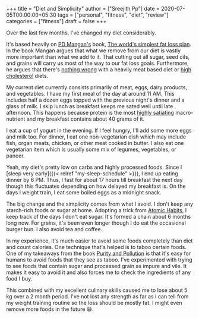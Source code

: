 +++
title = "Diet and Simplicity"
author = ["Sreejith Pp"]
date = 2020-07-05T00:00:00+05:30
tags = ["personal", "fitness", "diet", "review"]
categories = ["fitness"]
draft = false
+++

Over the last few months, I've changed my diet considerably.

It's based heavily on [PD Mangan's](https://twitter.com/Mangan150) book, [The world's simplest fat loss plan](https://gumroad.com/l/dvwGZ). In the book Mangan argues that what we remove from our diet is vastly more important than what we add to it. That cutting out all sugar, seed oils, and grains will carry us most of the way to our fat loss goals. Furthermore, he argues that there's [nothing wrong](https://roguehealthandfitness.com/red-meat-is-health-food/) with a heavily meat based diet or [high cholesterol](https://roguehealthandfitness.com/higher-cholesterol-associated-with-longer-life/) diets.

My current diet currently consists primarily of meat, eggs, dairy products, and vegetables. I have my first meal of the day at around 11 AM. This includes half a dozen eggs topped with the previous night's dinner and a glass of milk. I skip lunch as breakfast keeps me sated well until late afternoon. This happens because protein is the most [highly satiating](https://roguehealthandfitness.com/higher-protein-greater-weight-loss/) macro-nutrient and my breakfast contains about 40 grams of it.

I eat a cup of yogurt in the evening. If I feel hungry, I'll add some more eggs and milk too. For dinner, I eat one non-vegetarian dish which may include fish, organ meats, chicken, or other meat cooked in butter. I also eat one vegetarian item which is usually some mix of legumes, vegetables, or paneer.

Yeah, my diet's pretty low on carbs and highly processed foods. Since I [sleep very early]({{< relref "my-sleep-schedule" >}}), I end up eating dinner by 6 PM. Thus, I fast for about 17 hours till breakfast the next day though this fluctuates depending on how delayed my breakfast is. On the days I weight train, I eat some boiled eggs as a midnight snack.

The big change and the simplicity comes from what I avoid. I don't keep any starch-rich foods or sugar at home. Adopting a trick from [Atomic Habits](https://www.goodreads.com/book/show/40121378-atomic-habits), I keep track of the days I don't eat sugar. It's formed a chain about 6 months long now. For grains, it's been even longer though I do eat the occasional burger bun. I also avoid tea and coffee.

In my experience, it's much easier to avoid some foods completely than diet and count calories. One technique that's helped is to taboo certain foods. One of my takeaways from the book [Purity and Pollution](https://www.goodreads.com/book/show/667203.Purity%5Fand%5FDanger) is that it's easy for humans to avoid foods that they see as taboo. I've experimented with trying to see foods that contain sugar and processed grain as impure and vile. It makes it easy to avoid it and also forces me to check the ingredients of any food I buy.

This combined with my excellent culinary skills caused me to lose about 5 kg over a 2 month period. I've not lost any strength as far as I can tell from my weight training routine so the loss should be mostly fat. I might even remove more foods in the future 😄.
